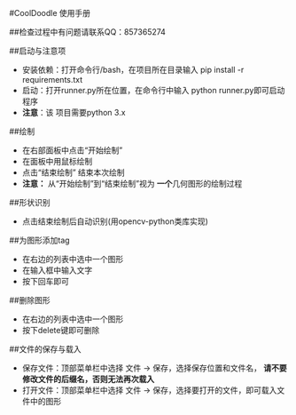 #CoolDoodle 使用手册

##检查过程中有问题请联系QQ：857365274

##启动与注意项
* 安装依赖：打开命令行/bash，在项目所在目录输入 pip install -r requirements.txt
* 启动：打开runner.py所在位置，在命令行中输入 python runner.py即可启动程序
* **注意**：该 项目需要python 3.x 

##绘制
* 在右部面板中点击“开始绘制”
* 在面板中用鼠标绘制
* 点击“结束绘制” 结束本次绘制
* **注意：** 从“开始绘制”到“结束绘制”视为 **一个**几何图形的绘制过程

##形状识别
* 点击结束绘制后自动识别(用opencv-python类库实现)

##为图形添加tag
* 在右边的列表中选中一个图形
* 在输入框中输入文字
* 按下回车即可

##删除图形
* 在右边的列表中选中一个图形
* 按下delete键即可删除

##文件的保存与载入
* 保存文件：顶部菜单栏中选择 文件 -> 保存，选择保存位置和文件名， **请不要修改文件的后缀名，否则无法再次载入**
* 打开文件：顶部菜单栏中选择 文件 -> 保存，选择要打开的文件，即可载入文件中的图形
